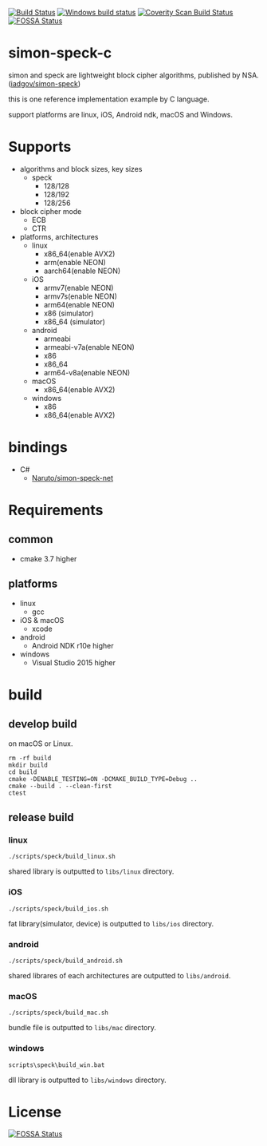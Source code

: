 [![Build Status](https://travis-ci.org/Naruto/simon-speck-c.svg?branch=develop)](https://travis-ci.org/Naruto/simon-speck-c?branch=develop)
[![Windows build status](https://ci.appveyor.com/api/projects/status/niji0dd7q1euolvk?svg=true)](https://ci.appveyor.com/project/Naruto/simon-speck)
[![Coverity Scan Build Status](https://scan.coverity.com/projects/10443/badge.svg)](https://scan.coverity.com/projects/10443)
[![FOSSA Status](https://app.fossa.io/api/projects/git%2Bhttps%3A%2F%2Fgithub.com%2FNaruto%2Fsimon-speck-c.svg?type=shield)](https://app.fossa.io/projects/git%2Bhttps%3A%2F%2Fgithub.com%2FNaruto%2Fsimon-speck-c?ref=badge_shield)

# simon-speck-c
simon and speck are lightweight block cipher algorithms, published by NSA.([iadgov/simon-speck](https://github.com/iadgov/simon-speck))

this is one reference implementation example by C language.

support platforms are linux, iOS, Android ndk, macOS and Windows.

# Supports

- algorithms and block sizes, key sizes
    - speck
        - 128/128
        - 128/192
        - 128/256
- block cipher mode
    - ECB
    - CTR
- platforms, architectures
    - linux
        - x86_64(enable AVX2)
        - arm(enable NEON)
        - aarch64(enable NEON)
    - iOS
        - armv7(enable NEON)
        - armv7s(enable NEON)
        - arm64(enable NEON)
        - x86 (simulator)
        - x86_64 (simulator)
    - android
        - armeabi
        - armeabi-v7a(enable NEON)
        - x86
        - x86_64
        - arm64-v8a(enable NEON)
    - macOS
        - x86_64(enable AVX2)
    - windows
        - x86
        - x86_64(enable AVX2)

# bindings

- C#
    - [Naruto/simon-speck-net](https://github.com/Naruto/simon-speck-net)

# Requirements
## common

- cmake 3.7 higher

## platforms

- linux
    - gcc
- iOS & macOS
    - xcode
- android
    - Android NDK r10e higher
- windows
    - Visual Studio 2015 higher

# build
## develop build

on macOS or Linux.

```
rm -rf build
mkdir build
cd build
cmake -DENABLE_TESTING=ON -DCMAKE_BUILD_TYPE=Debug ..
cmake --build . --clean-first
ctest
```

## release build
### linux

```
./scripts/speck/build_linux.sh
```

shared library is outputted to `libs/linux` directory.

### iOS

```
./scripts/speck/build_ios.sh
```

fat library(simulator, device) is outputted to `libs/ios` directory.

### android

```
./scripts/speck/build_android.sh
```

shared librares of each architectures are outputted to `libs/android`.

### macOS

```
./scripts/speck/build_mac.sh
```

bundle file is outputted to `libs/mac` directory.

### windows

```
scripts\speck\build_win.bat
```

dll library is outputted to `libs/windows` directory.

# License
[![FOSSA Status](https://app.fossa.io/api/projects/git%2Bhttps%3A%2F%2Fgithub.com%2FNaruto%2Fsimon-speck-c.svg?type=large)](https://app.fossa.io/projects/git%2Bhttps%3A%2F%2Fgithub.com%2FNaruto%2Fsimon-speck-c?ref=badge_large)
